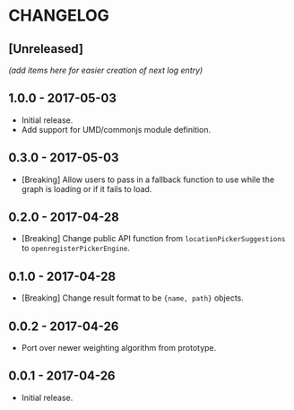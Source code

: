 # CHANGELOG

## [Unreleased]

_(add items here for easier creation of next log entry)_

## 1.0.0 - 2017-05-03

- Initial release.
- Add support for UMD/commonjs module definition.

## 0.3.0 - 2017-05-03

- [Breaking] Allow users to pass in a fallback function to use while the graph is loading or if it fails to load.

## 0.2.0 - 2017-04-28

- [Breaking] Change public API function from `locationPickerSuggestions` to `openregisterPickerEngine`.

## 0.1.0 - 2017-04-28

- [Breaking] Change result format to be `{name, path}` objects.

## 0.0.2 - 2017-04-26

- Port over newer weighting algorithm from prototype.

## 0.0.1 - 2017-04-26

- Initial release.
